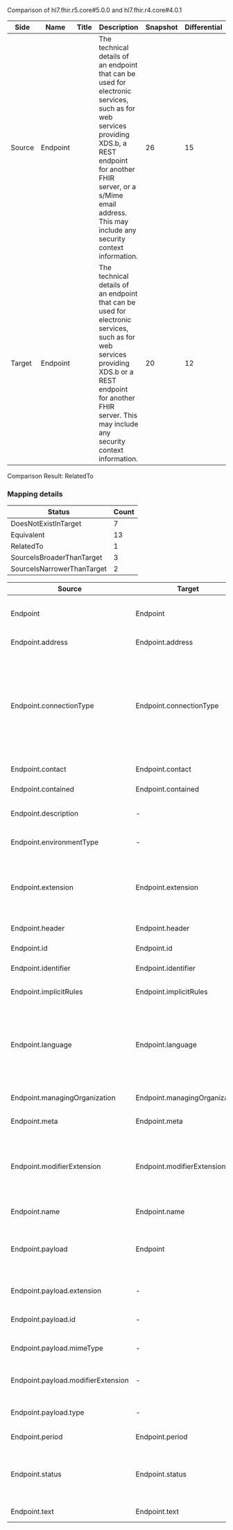Comparison of hl7.fhir.r5.core#5.0.0 and hl7.fhir.r4.core#4.0.1

| Side | Name | Title | Description | Snapshot | Differential |
| --- | --- | --- | --- | --- | --- |
| Source | Endpoint |  | The technical details of an endpoint that can be used for electronic services, such as for web services providing XDS.b, a REST endpoint for another FHIR server, or a s/Mime email address. This may include any security context information. | 26 | 15 |
| Target | Endpoint |  | The technical details of an endpoint that can be used for electronic services, such as for web services providing XDS.b or a REST endpoint for another FHIR server. This may include any security context information. | 20 | 12 |


Comparison Result: RelatedTo


### Mapping details

| Status | Count |
| ------ | ----- |
DoesNotExistInTarget | 7 |
Equivalent | 13 |
RelatedTo | 1 |
SourceIsBroaderThanTarget | 3 |
SourceIsNarrowerThanTarget | 2 |


| Source | Target | Status | Message |
| ------ | ------ | ------ | ------- |
| Endpoint | Endpoint | SourceIsNarrowerThanTarget | R5 `Endpoint` is narrower than R4 `Endpoint` and is compatible. `Endpoint` is mapped from `Endpoint` and `Endpoint.payload`. |
| Endpoint.address | Endpoint.address | Equivalent | R5 `Endpoint.address` maps as Equivalent to R4 `Endpoint.address` |
| Endpoint.connectionType | Endpoint.connectionType | SourceIsBroaderThanTarget | R5 `Endpoint.connectionType` maps as SourceIsBroaderThanTarget to R4 `Endpoint.connectionType` - connectionType changed from array to scalar (max cardinality from * to 1); connectionType changed the binding strength from Example to Extensible; connectionType has change due to type change: R5 connectionType CodeableConcept has no equivalent or mapped type in R4 connectionType |
| Endpoint.contact | Endpoint.contact | Equivalent | R5 `Endpoint.contact` maps as Equivalent to R4 `Endpoint.contact` |
| Endpoint.contained | Endpoint.contained | Equivalent | R5 `Endpoint.contained` maps as Equivalent to R4 `Endpoint.contained` |
| Endpoint.description | - | DoesNotExistInTarget | R5 `Endpoint.description` does not appear in the target and has no mapping for `Endpoint`. |
| Endpoint.environmentType | - | DoesNotExistInTarget | R5 `Endpoint.environmentType` does not appear in the target and has no mapping for `Endpoint`. |
| Endpoint.extension | Endpoint.extension | SourceIsBroaderThanTarget | R5 `Endpoint.extension` maps as SourceIsBroaderThanTarget to R4 `Endpoint.extension` - extension has change due to type change: R5 `extension` `Extension` maps as SourceIsBroaderThanTarget for R4 `extension` |
| Endpoint.header | Endpoint.header | Equivalent | R5 `Endpoint.header` maps as Equivalent to R4 `Endpoint.header` |
| Endpoint.id | Endpoint.id | Equivalent | R5 `Endpoint.id` maps as Equivalent to R4 `Endpoint.id` |
| Endpoint.identifier | Endpoint.identifier | Equivalent | R5 `Endpoint.identifier` maps as Equivalent to R4 `Endpoint.identifier` |
| Endpoint.implicitRules | Endpoint.implicitRules | Equivalent | R5 `Endpoint.implicitRules` maps as Equivalent to R4 `Endpoint.implicitRules` |
| Endpoint.language | Endpoint.language | SourceIsNarrowerThanTarget | R5 `Endpoint.language` maps as SourceIsNarrowerThanTarget to R4 `Endpoint.language` - language changed the binding strength from Required to Preferred; language has change due to type change: R5 `language` `code` maps as SourceIsNarrowerThanTarget for R4 `language` |
| Endpoint.managingOrganization | Endpoint.managingOrganization | Equivalent | R5 `Endpoint.managingOrganization` maps as Equivalent to R4 `Endpoint.managingOrganization` |
| Endpoint.meta | Endpoint.meta | Equivalent | R5 `Endpoint.meta` maps as Equivalent to R4 `Endpoint.meta` |
| Endpoint.modifierExtension | Endpoint.modifierExtension | SourceIsBroaderThanTarget | R5 `Endpoint.modifierExtension` maps as SourceIsBroaderThanTarget to R4 `Endpoint.modifierExtension` - modifierExtension has change due to type change: R5 `modifierExtension` `Extension` maps as SourceIsBroaderThanTarget for R4 `modifierExtension` |
| Endpoint.name | Endpoint.name | Equivalent | R5 `Endpoint.name` maps as Equivalent to R4 `Endpoint.name` |
| Endpoint.payload | Endpoint | RelatedTo | R5 `Endpoint.payload` maps as RelatedTo to R4 `Endpoint` - Endpoint has change due to type change: R5 payload BackboneElement has no equivalent or mapped type in R4 Endpoint |
| Endpoint.payload.extension | - | DoesNotExistInTarget | R5 `Endpoint.payload.extension` does not appear in the target and has no mapping for `Endpoint`. |
| Endpoint.payload.id | - | DoesNotExistInTarget | R5 `Endpoint.payload.id` does not appear in the target and has no mapping for `Endpoint`. |
| Endpoint.payload.mimeType | - | DoesNotExistInTarget | R5 `Endpoint.payload.mimeType` does not appear in the target and has no mapping for `Endpoint`. |
| Endpoint.payload.modifierExtension | - | DoesNotExistInTarget | R5 `Endpoint.payload.modifierExtension` does not appear in the target and has no mapping for `Endpoint`. |
| Endpoint.payload.type | - | DoesNotExistInTarget | R5 `Endpoint.payload.type` does not appear in the target and has no mapping for `Endpoint`. |
| Endpoint.period | Endpoint.period | Equivalent | R5 `Endpoint.period` maps as Equivalent to R4 `Endpoint.period` |
| Endpoint.status | Endpoint.status | Equivalent | R5 `Endpoint.status` maps as Equivalent to R4 `Endpoint.status` - status has compatible required binding for code type: http://hl7.org/fhir/ValueSet/endpoint-status|5.0.0 and http://hl7.org/fhir/ValueSet/endpoint-status|4.0.1 (Equivalent) |
| Endpoint.text | Endpoint.text | Equivalent | R5 `Endpoint.text` maps as Equivalent to R4 `Endpoint.text` |

